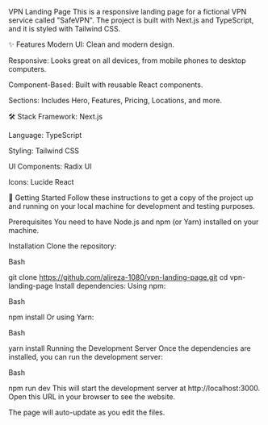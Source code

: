 VPN Landing Page
This is a responsive landing page for a fictional VPN service called "SafeVPN". The project is built with Next.js and TypeScript, and it is styled with Tailwind CSS.

✨ Features
Modern UI: Clean and modern design.

Responsive: Looks great on all devices, from mobile phones to desktop computers.

Component-Based: Built with reusable React components.

Sections: Includes Hero, Features, Pricing, Locations, and more.

🛠️ Stack
Framework: Next.js

Language: TypeScript

Styling: Tailwind CSS

UI Components: Radix UI

Icons: Lucide React

🚀 Getting Started
Follow these instructions to get a copy of the project up and running on your local machine for development and testing purposes.

Prerequisites
You need to have Node.js and npm (or Yarn) installed on your machine.

Installation
Clone the repository:

Bash

git clone https://github.com/alireza-1080/vpn-landing-page.git
cd vpn-landing-page
Install dependencies:
Using npm:

Bash

npm install
Or using Yarn:

Bash

yarn install
Running the Development Server
Once the dependencies are installed, you can run the development server:

Bash

npm run dev
This will start the development server at http://localhost:3000. Open this URL in your browser to see the website.

The page will auto-update as you edit the files.
